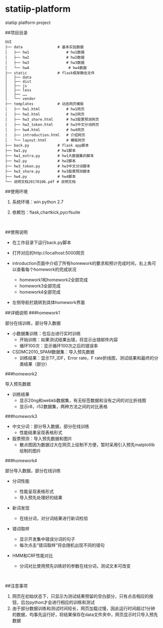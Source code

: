 # statiip-platform
statiip platform project


##项目目录
```
GUI                        
├── data			    # 基本实验数据
│   ├── hw1				    # hw1数据
│   ├── hw2				    # hw2数据
│   ├── hw3				    # hw3数据
│   └── hw4                  # hw4数据
├── static              # flask框架静态文件
│   ├── data    			
│   ├── dist                   	
│   ├── js     			
│   ├── less    	
│   ├── ……		
│   └── vendor             
├── templates           # 动态网页模板
│   ├── hw1.html            # hw1网页		
│   ├── hw2.html            # hw2网页
│   ├── hw3_share.html      # hw3股票预测网页	
│   ├── hw3_token.html	    # hw3中文分词网页
│   ├── hw4.html    	    # hw4网页	
│   ├── introduction.html   # 介绍网页 		
│   └── layout.html         # 模板网页
├── back.py             # flask app脚本
├── hw1.py              # hw1脚本
├── hw1_extra.py        # hw1大数据集的脚本
├── hw2.py              # hw2脚本
├── hw3_token.py        # hw3中文分词脚本
├── hw3_share.py        # hw3股票预测脚本
├── hw4.py        	    # hw4脚本
└── 说明文档20170106.pdf # 说明文档
```



##使用环境
1. 系统环境：win python 2.7

2. 依赖包：flask,chartkick,pycrfsuite

   ​


##使用说明

-   在工作目录下运行back.py脚本

-   打开对应的http://localhost:5000网页

-   introduction页面中介绍了所有homework的要求和预计完成时间，右上角可以查看每个homework的完成状况
    - homework1和homework2全部完成
    - homework3全部完成
    - homework4全部完成

-   左侧导航栏跳转到具体homework界面





##详细说明
###homework1

部分在线训练，部分导入数据

- 小数据集训练：在后台进行实时训练
  - 开始训练：如果测试结果出错，将显示出错邮件内容
  - 循环100次：显示循环100次之后的错误率
- CSDMC2010_SPAM数据集：导入预先数据
  - 训练结果：显示TF_IDF，Error rate，F rate折线图，测试结果和最终的分类结果（部分）

###homework2

导入预先数据

- 训练结果
  - 显示20ng和webkb数据集，有无标签数据和没有之间的对比折线图
  - 显示r8，r52数据集，两种方法之间的对比表格

###homework3
- 中文分词：部分导入数据，部分在线训练
  - 性能结果呈现表格形式
- 股票预测：导入预先数据和图片
  - 散点图因为数据过大在网页上绘制不方便，暂时采用引入预先matplotlib绘制的图片

###homework4

部分导入数据，部分在线训练

- 分词性能
  - 性能呈现表格形式
  - 导入预先处理好的结果

- 新词发现

  - 在线分词，对分词结果进行新词检验

- 错词取样

  - 显示开发集中错误分词的句子
  - 每次点击“错词取样”将会随机出现不同的错句

- HMM和CRF性能对比
  - 分词对比使用预先训练好的参数在线分词，测试文本可改变

    ​


##注意事项
1.   网页在初始状态下，只显示为测试结果预留的空白部分，只有点击相应的按钮，后台python才会进行相应的训练和测试
2.   由于部分数据训练和测试时间较长，网页加载过慢，因此运行时间超过1分钟的数据，均事先运行好，将结果保存在data文件夹中，网页显示时只导入预先数据



